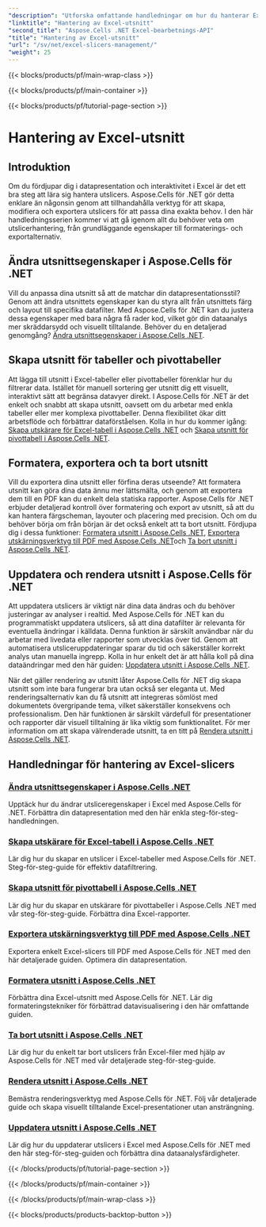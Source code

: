 ```yaml
---
"description": "Utforska omfattande handledningar om hur du hanterar Excel-slicers med Aspose.Cells för .NET. Lär dig hur du enkelt skapar, uppdaterar, formaterar och exporterar slicers."
"linktitle": "Hantering av Excel-utsnitt"
"second_title": "Aspose.Cells .NET Excel-bearbetnings-API"
"title": "Hantering av Excel-utsnitt"
"url": "/sv/net/excel-slicers-management/"
"weight": 25
---
```


{{< blocks/products/pf/main-wrap-class >}}

{{< blocks/products/pf/main-container >}}

{{< blocks/products/pf/tutorial-page-section >}}

# Hantering av Excel-utsnitt

## Introduktion

Om du fördjupar dig i datapresentation och interaktivitet i Excel är det ett bra steg att lära sig hantera utslicers. Aspose.Cells för .NET gör detta enklare än någonsin genom att tillhandahålla verktyg för att skapa, modifiera och exportera utslicers för att passa dina exakta behov. I den här handledningsserien kommer vi att gå igenom allt du behöver veta om utslicerhantering, från grundläggande egenskaper till formaterings- och exportalternativ.

## Ändra utsnittsegenskaper i Aspose.Cells för .NET
Vill du anpassa dina utsnitt så att de matchar din datapresentationsstil? Genom att ändra utsnittets egenskaper kan du styra allt från utsnittets färg och layout till specifika datafilter. Med Aspose.Cells för .NET kan du justera dessa egenskaper med bara några få rader kod, vilket gör din dataanalys mer skräddarsydd och visuellt tilltalande. Behöver du en detaljerad genomgång? [Ändra utsnittsegenskaper i Aspose.Cells .NET](./change-slicer-properties/).

## Skapa utsnitt för tabeller och pivottabeller
Att lägga till utsnitt i Excel-tabeller eller pivottabeller förenklar hur du filtrerar data. Istället för manuell sortering ger utsnitt dig ett visuellt, interaktivt sätt att begränsa datavyer direkt. I Aspose.Cells för .NET är det enkelt och snabbt att skapa utsnitt, oavsett om du arbetar med enkla tabeller eller mer komplexa pivottabeller. Denna flexibilitet ökar ditt arbetsflöde och förbättrar dataförståelsen. Kolla in hur du kommer igång: [Skapa utskärare för Excel-tabell i Aspose.Cells .NET](./create-slicer-excel-table/) och [Skapa utsnitt för pivottabell i Aspose.Cells .NET](./create-slicer-pivot-table/).

## Formatera, exportera och ta bort utsnitt
Vill du exportera dina utsnitt eller förfina deras utseende? Att formatera utsnitt kan göra dina data ännu mer lättsmälta, och genom att exportera dem till en PDF kan du enkelt dela statiska rapporter. Aspose.Cells för .NET erbjuder detaljerad kontroll över formatering och export av utsnitt, så att du kan hantera färgscheman, layouter och placering med precision. Och om du behöver börja om från början är det också enkelt att ta bort utsnitt. Fördjupa dig i dessa funktioner: [Formatera utsnitt i Aspose.Cells .NET](./format-slicers/), [Exportera utskärningsverktyg till PDF med Aspose.Cells .NET](./export-slicer-to-pdf/)och [Ta bort utsnitt i Aspose.Cells .NET](./remove-slicers/).

## Uppdatera och rendera utsnitt i Aspose.Cells för .NET

Att uppdatera utslicers är viktigt när dina data ändras och du behöver justeringar av analyser i realtid. Med Aspose.Cells för .NET kan du programmatiskt uppdatera utslicers, så att dina datafilter är relevanta för eventuella ändringar i källdata. Denna funktion är särskilt användbar när du arbetar med livedata eller rapporter som utvecklas över tid. Genom att automatisera utsliceruppdateringar sparar du tid och säkerställer korrekt analys utan manuella ingrepp. Kolla in hur enkelt det är att hålla koll på dina dataändringar med den här guiden: [Uppdatera utsnitt i Aspose.Cells .NET](./update-slicers/).

När det gäller rendering av utsnitt låter Aspose.Cells för .NET dig skapa utsnitt som inte bara fungerar bra utan också ser eleganta ut. Med renderingsalternativ kan du få utsnitt att integreras sömlöst med dokumentets övergripande tema, vilket säkerställer konsekvens och professionalism. Den här funktionen är särskilt värdefull för presentationer och rapporter där visuell tilltalning är lika viktig som funktionalitet. För mer information om att skapa välrenderade utsnitt, ta en titt på [Rendera utsnitt i Aspose.Cells .NET](./render-slicers/).

## Handledningar för hantering av Excel-slicers
### [Ändra utsnittsegenskaper i Aspose.Cells .NET](./change-slicer-properties/)
Upptäck hur du ändrar utsliceregenskaper i Excel med Aspose.Cells för .NET. Förbättra din datapresentation med den här enkla steg-för-steg-handledningen.
### [Skapa utskärare för Excel-tabell i Aspose.Cells .NET](./create-slicer-excel-table/)
Lär dig hur du skapar en utslicer i Excel-tabeller med Aspose.Cells för .NET. Steg-för-steg-guide för effektiv datafiltrering.
### [Skapa utsnitt för pivottabell i Aspose.Cells .NET](./create-slicer-pivot-table/)
Lär dig hur du skapar en utskärare för pivottabeller i Aspose.Cells .NET med vår steg-för-steg-guide. Förbättra dina Excel-rapporter.
### [Exportera utskärningsverktyg till PDF med Aspose.Cells .NET](./export-slicer-to-pdf/)
Exportera enkelt Excel-slicers till PDF med Aspose.Cells för .NET med den här detaljerade guiden. Optimera din datapresentation.
### [Formatera utsnitt i Aspose.Cells .NET](./format-slicers/)
Förbättra dina Excel-utsnitt med Aspose.Cells för .NET. Lär dig formateringstekniker för förbättrad datavisualisering i den här omfattande guiden.
### [Ta bort utsnitt i Aspose.Cells .NET](./remove-slicers/)
Lär dig hur du enkelt tar bort utslicers från Excel-filer med hjälp av Aspose.Cells för .NET med vår detaljerade steg-för-steg-guide.
### [Rendera utsnitt i Aspose.Cells .NET](./render-slicers/)
Bemästra renderingsverktyg med Aspose.Cells för .NET. Följ vår detaljerade guide och skapa visuellt tilltalande Excel-presentationer utan ansträngning.
### [Uppdatera utsnitt i Aspose.Cells .NET](./update-slicers/)
Lär dig hur du uppdaterar utslicers i Excel med Aspose.Cells för .NET med den här steg-för-steg-guiden och förbättra dina dataanalysfärdigheter.

{{< /blocks/products/pf/tutorial-page-section >}}

{{< /blocks/products/pf/main-container >}}

{{< /blocks/products/pf/main-wrap-class >}}

{{< blocks/products/products-backtop-button >}}